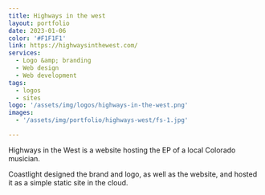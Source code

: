 ```yaml
---
title: Highways in the west 
layout: portfolio
date: 2023-01-06
color: '#F1F1F1'
link: https://highwaysinthewest.com/
services: 
  - Logo &amp; branding
  - Web design
  - Web development
tags: 
  - logos
  - sites
logo: '/assets/img/logos/highways-in-the-west.png'
images: 
  - '/assets/img/portfolio/highways-west/fs-1.jpg'

---
```


Highways in the West is a website hosting the EP of a local Colorado musician. 

Coastlight designed the brand and logo, as well as the website, and hosted it as a simple static site in the cloud.